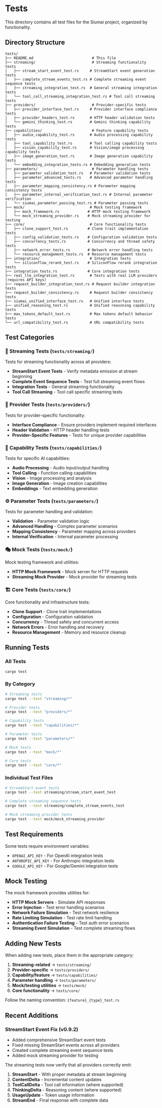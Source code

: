 # Tests

This directory contains all test files for the Siumai project, organized by functionality.

## Directory Structure

```
tests/
├── README.md                           # This file
├── streaming/                          # Streaming functionality tests
│   ├── stream_start_event_test.rs     # StreamStart event generation tests
│   ├── complete_stream_events_test.rs # Complete streaming event sequence tests
│   ├── streaming_integration_test.rs  # General streaming integration tests
│   └── tool_call_streaming_integration_test.rs # Tool call streaming tests
├── providers/                          # Provider-specific tests
│   ├── provider_interface_test.rs     # Provider interface compliance tests
│   ├── provider_headers_test.rs       # HTTP header validation tests
│   └── gemini_thinking_test.rs        # Gemini thinking capability tests
├── capabilities/                       # Feature capability tests
│   ├── audio_capability_test.rs       # Audio processing capability tests
│   ├── tool_capability_test.rs        # Tool calling capability tests
│   ├── vision_capability_test.rs      # Vision/image processing capability tests
│   ├── image_generation_test.rs       # Image generation capability tests
│   └── embedding_integration_tests.rs # Embedding generation tests
├── parameters/                         # Parameter handling tests
│   ├── parameter_validation_test.rs   # Parameter validation tests
│   ├── parameter_advanced_tests.rs    # Advanced parameter handling tests
│   ├── parameter_mapping_consistency.rs # Parameter mapping consistency tests
│   ├── parameter_internal_verification_test.rs # Internal parameter verification
│   └── siumai_parameter_passing_test.rs # Parameter passing tests
├── mock/                              # Mock testing framework
│   ├── mock_framework.rs             # HTTP mock testing framework
│   └── mock_streaming_provider.rs    # Mock streaming provider for testing
├── core/                              # Core functionality tests
│   ├── clone_support_test.rs         # Clone trait implementation tests
│   ├── config_validation_tests.rs    # Configuration validation tests
│   ├── concurrency_tests.rs          # Concurrency and thread safety tests
│   ├── network_error_tests.rs        # Network error handling tests
│   └── resource_management_tests.rs  # Resource management tests
├── integration/                       # Integration tests
│   └── siliconflow_rerank_test.rs    # SiliconFlow rerank integration tests
├── integration_tests.rs              # Core integration tests
├── real_llm_integration_test.rs       # Tests with real LLM providers (requires API keys)
├── request_builder_integration_test.rs # Request builder integration tests
├── request_builder_consistency.rs     # Request builder consistency tests
├── siumai_unified_interface_test.rs   # Unified interface tests
├── unified_reasoning_test.rs          # Unified reasoning capability tests
├── max_tokens_default_test.rs         # Max tokens default behavior tests
└── url_compatibility_test.rs          # URL compatibility tests
```

## Test Categories

### 🌊 Streaming Tests (`tests/streaming/`)
Tests for streaming functionality across all providers:
- **StreamStart Event Tests** - Verify metadata emission at stream beginning
- **Complete Event Sequence Tests** - Test full streaming event flows
- **Integration Tests** - General streaming functionality
- **Tool Call Streaming** - Tool call specific streaming tests

### 🔌 Provider Tests (`tests/providers/`)
Tests for provider-specific functionality:
- **Interface Compliance** - Ensure providers implement required interfaces
- **Header Validation** - HTTP header handling tests
- **Provider-Specific Features** - Tests for unique provider capabilities

### 🎯 Capability Tests (`tests/capabilities/`)
Tests for specific AI capabilities:
- **Audio Processing** - Audio input/output handling
- **Tool Calling** - Function calling capabilities
- **Vision** - Image processing and analysis
- **Image Generation** - Image creation capabilities
- **Embeddings** - Text embedding generation

### ⚙️ Parameter Tests (`tests/parameters/`)
Tests for parameter handling and validation:
- **Validation** - Parameter validation logic
- **Advanced Handling** - Complex parameter scenarios
- **Mapping Consistency** - Parameter mapping across providers
- **Internal Verification** - Internal parameter processing

### 🎭 Mock Tests (`tests/mock/`)
Mock testing framework and utilities:
- **HTTP Mock Framework** - Mock server for HTTP requests
- **Streaming Mock Provider** - Mock provider for streaming tests

### 🏗️ Core Tests (`tests/core/`)
Core functionality and infrastructure tests:
- **Clone Support** - Clone trait implementations
- **Configuration** - Configuration validation
- **Concurrency** - Thread safety and concurrent access
- **Network Errors** - Error handling and recovery
- **Resource Management** - Memory and resource cleanup

## Running Tests

### All Tests
```bash
cargo test
```

### By Category
```bash
# Streaming tests
cargo test --test "streaming/*"

# Provider tests
cargo test --test "providers/*"

# Capability tests
cargo test --test "capabilities/*"

# Parameter tests
cargo test --test "parameters/*"

# Mock tests
cargo test --test "mock/*"

# Core tests
cargo test --test "core/*"
```

### Individual Test Files
```bash
# StreamStart event tests
cargo test --test streaming/stream_start_event_test

# Complete streaming sequence tests
cargo test --test streaming/complete_stream_events_test

# Mock streaming provider tests
cargo test --test mock/mock_streaming_provider
```

## Test Requirements

Some tests require environment variables:
- `OPENAI_API_KEY` - For OpenAI integration tests
- `ANTHROPIC_API_KEY` - For Anthropic integration tests
- `GOOGLE_API_KEY` - For Google/Gemini integration tests

## Mock Testing

The mock framework provides utilities for:
- **HTTP Mock Servers** - Simulate API responses
- **Error Injection** - Test error handling scenarios
- **Network Failure Simulation** - Test network resilience
- **Rate Limiting Simulation** - Test rate limit handling
- **Authentication Failure Testing** - Test auth error scenarios
- **Streaming Event Simulation** - Test complete streaming flows

## Adding New Tests

When adding new tests, place them in the appropriate category:

1. **Streaming-related** → `tests/streaming/`
2. **Provider-specific** → `tests/providers/`
3. **Capability/feature** → `tests/capabilities/`
4. **Parameter handling** → `tests/parameters/`
5. **Mock/testing utilities** → `tests/mock/`
6. **Core functionality** → `tests/core/`

Follow the naming convention: `{feature}_{type}_test.rs`

## Recent Additions

### StreamStart Event Fix (v0.9.2)
- Added comprehensive StreamStart event tests
- Fixed missing StreamStart events across all providers
- Created complete streaming event sequence tests
- Added mock streaming provider for testing

The streaming tests now verify that all providers correctly emit:
1. **StreamStart** - With proper metadata at stream beginning
2. **ContentDelta** - Incremental content updates
3. **ToolCallDelta** - Tool call information (where supported)
4. **ThinkingDelta** - Reasoning content (where supported)
5. **UsageUpdate** - Token usage information
6. **StreamEnd** - Final response with complete data

